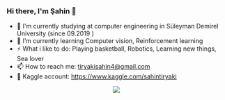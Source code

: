 ### Hi there, I'm Şahin 👋



- 🔭 I'm currently studying at computer engineering in Süleyman Demirel University (since 09.2019 )
- 🌱 I’m currently learning  Computer vision, Reinforcement learning
- ⚡ What i like to do: Playing basketball, Robotics, Learning  new things, Sea lover
- 📫 How to reach me: tiryakisahin4@gmail.com
- :blue_book: Kaggle account: https://www.kaggle.com/sahintiryaki
<div style = "width:100%;min-height:150px;text-align:center;">
  <a href= "https://www.linkedin.com/in/sahin-tiryaki-95a76a1b1/"> 
    <img src="https://img.shields.io/badge/LinkedIn-0077B5?style=for-the-badge&logo=linkedin&logoColor=white" />
  </a>

</div>
